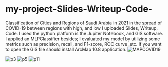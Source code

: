 # my-project-Slides-Writeup-Code-
Classification of Cities and Regions of Saudi Arabia in 2021 in the spread of COVID-19 between regions with high, and low
I uploaded Slides, Writeup, Code. 
I used the python platform is the Jupiter Notebook, and GIS software. 
I applied an MLPClassifier besides; I evaluated my model by utilizing some metrics such as precision, recall, and F1-score, ROC curve .etc.
If you want to open the GIS file should install ArcMap 10.8 application. 
![MAPCOVID19](https://user-images.githubusercontent.com/74384259/138259086-7d02edb7-450c-41c1-87a3-3ed0a94d2dfb.png)

![p3](https://user-images.githubusercontent.com/74384259/138259200-73a87f8b-a4f4-4e5c-a100-1f204412491d.png)
![p5](https://user-images.githubusercontent.com/74384259/138259271-53d95333-b8d2-482a-b7f6-a8db4fc74c09.png)
![p11](https://user-images.githubusercontent.com/74384259/138259396-9ed86530-32f9-4f27-b621-389826f7c218.png)
